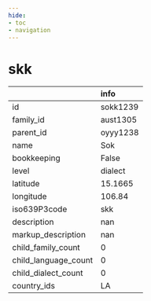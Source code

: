 ```yaml
---
hide:
- toc
- navigation
---
```

# skk
|                      | info     |
|:---------------------|:---------|
| id                   | sokk1239 |
| family_id            | aust1305 |
| parent_id            | oyyy1238 |
| name                 | Sok      |
| bookkeeping          | False    |
| level                | dialect  |
| latitude             | 15.1665  |
| longitude            | 106.84   |
| iso639P3code         | skk      |
| description          | nan      |
| markup_description   | nan      |
| child_family_count   | 0        |
| child_language_count | 0        |
| child_dialect_count  | 0        |
| country_ids          | LA       |